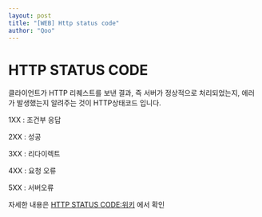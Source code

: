 ```yaml
---
layout: post
title: "[WEB] Http status code"
author: "Qoo"
---
```


# HTTP STATUS CODE
클라이언트가 HTTP 리퀘스트를 보낸 결과, 즉 서버가 정상적으로 처리되었는지, 에러가 발생했는지 알려주는 것이 HTTP상태코드 입니다.

1XX : 조건부 응답

2XX : 성공

3XX : 리다이렉트 

4XX : 요청 오류

5XX : 서버오류

자세한 내용은 [HTTP STATUS CODE:위키](https://ko.wikipedia.org/wiki/HTTP_%EC%83%81%ED%83%9C_%EC%BD%94%EB%93%9C) 에서 확인